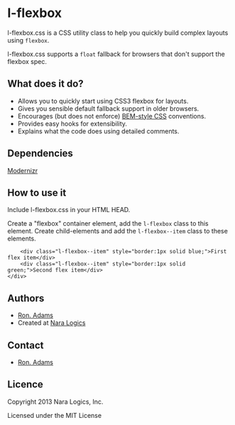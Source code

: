 # l-flexbox

l-flexbox.css is a CSS utility class to help you quickly build complex
layouts using `flexbox`.

l-flexbox.css supports a `float` fallback for browsers that don't support
the flexbox spec.

## What does it do?

* Allows you to quickly start using CSS3 flexbox for layouts.
* Gives you sensible default fallback support in older browsers.
* Encourages (but does not enforce) [BEM-style CSS](http://bem.info/method/) conventions.
* Provides easy hooks for extensibility.
* Explains what the code does using detailed comments.

## Dependencies

[Modernizr](https://github.com/Modernizr/Modernizr)

## How to use it

Include l-flexbox.css in your HTML HEAD.

Create a "flexbox" container element, add the `l-flexbox` class to this element.
Create child-elements and add the `l-flexbox--item` class to these elements.

```<div class="l-flexbox" style="border:1px solid red;">
    <div class="l-flexbox--item" style="border:1px solid blue;">First flex item</div>
    <div class="l-flexbox--item" style="border:1px solid green;">Second flex item</div>
</div>
```

## Authors

* [Ron. Adams](https://github.com/ronadamsjr)
* Created at [Nara Logics](http://nara.me/)

## Contact
* [Ron. Adams](http://twitter.com/ronaldjadams)

## Licence

Copyright 2013 Nara Logics, Inc.

Licensed under the MIT License
